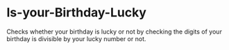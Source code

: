 # Is-your-Birthday-Lucky
Checks whether your birthday is lucky or not by checking the digits of your birthday is divisible by your lucky number or not.

